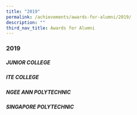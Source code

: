 ```yaml
---
title: "2019"
permalink: /achievements/awards-for-alumni/2019/
description: ""
third_nav_title: Awards for Alumni
---
```

### **2019**
##### **JUNIOR COLLEGE**

##### **ITE COLLEGE**

##### **NGEE ANN POLYTECHNIC**

##### **SINGAPORE POLYTECHNIC**